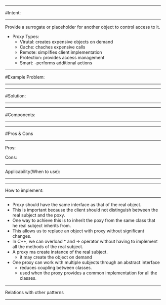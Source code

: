 ________________________________________________________________________________________________________________________
#Intent:
________________________________________________________________________________________________________________________
Provide a surrogate or placeholder for another object to control access to it.
- Proxy Types:
    - Virutal: creates expensive objects on demand
    - Cache: chaches expensive calls
    - Remote: simplifies client implementation
    - Protection: provides access management
    - Smart: -performs additional actions

________________________________________________________________________________________________________________________
#Example Problem:
________________________________________________________________________________________________________________________

________________________________________________________________________________________________________________________
#Solution: 
________________________________________________________________________________________________________________________

________________________________________________________________________________________________________________________
#Components:
________________________________________________________________________________________________________________________

________________________________________________________________________________________________________________________
#Pros & Cons
________________________________________________________________________________________________________________________
Pros:


Cons:

________________________________________________________________________________________________________________________
Applicability(When to use):
________________________________________________________________________________________________________________________

________________________________________________________________________________________________________________________
How to implement:
________________________________________________________________________________________________________________________
- Proxy should have the same interface as that of the real object.
- This is important because the client should not distinguish between the real subject and the poxy.
- One way to achieve this is to inherit the poxy from the same class that he real subject inherits from.
- This allows us to replace an object with proxy without significant changes.
- In C++, we can overload * and -> operator without having to implement all the methods of the real subject.
- A proxy ma create instance of the real subject.
    - it may create the object on demand
- One proxy can work with multiple subjects through an abstract interface
    - reduces coupling between classes.
    - used when the proxy provides a common implementation for all the classes.
________________________________________________________________________________________________________________________
Relations with other patterns
________________________________________________________________________________________________________________________
